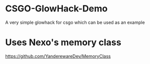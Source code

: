 # CSGO-GlowHack-Demo
A very simple glowhack for csgo which can be used as an example


# Uses Nexo's memory class
https://github.com/YanderewareDev/MemoryClass
